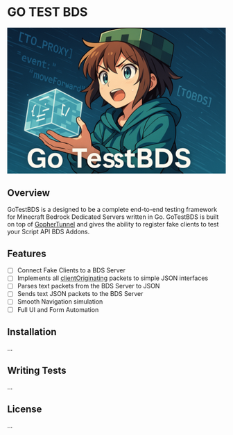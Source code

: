 # GO TEST BDS

![Logo](images/logo.png)

## Overview

GoTestBDS is a designed to be a complete end-to-end testing framework for Minecraft Bedrock Dedicated Servers written in Go. GoTestBDS is built on top of [GopherTunnel](https://github.com/Sandertv/gophertunnel) and gives the ability to register fake clients to test your Script API BDS Addons.

## Features

- [ ] Connect Fake Clients to a BDS Server
- [ ] Implements all [clientOriginating](https://github.com/Sandertv/gophertunnel/blob/master/minecraft/protocol/packet/pool.go#L279) packets to simple JSON interfaces
- [ ] Parses text packets from the BDS Server to JSON
- [ ] Sends text JSON packets to the BDS Server
- [ ] Smooth Navigation simulation
- [ ] Full UI and Form Automation

## Installation

...

## Writing Tests

...

## License

...